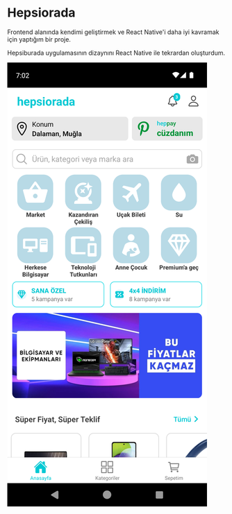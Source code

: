 # Hepsiorada

Frontend alanında kendimi geliştirmek ve React Native'i daha iyi kavramak için yaptığım bir proje.

Hepsiburada uygulamasının dizaynını React Native ile tekrardan oluşturdum.

![Screenshot 1](/screenshots/Screenshot_1.png)
